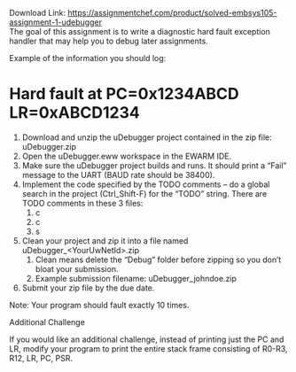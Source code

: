 Download Link: https://assignmentchef.com/product/solved-embsys105-assignment-1-udebugger
<br>
The goal of this assignment is to write a diagnostic hard fault exception handler that may help you to debug later assignments.

Example of the information you should log:

<h1>Hard fault at PC=0x1234ABCD LR=0xABCD1234</h1>

<ol>

 <li>Download and unzip the uDebugger project contained in the zip file: uDebugger.zip</li>

 <li>Open the uDebugger.eww workspace in the EWARM IDE.</li>

 <li>Make sure the uDebugger project builds and runs. It should print a “Fail” message to the UART (BAUD rate should be 38400).</li>

 <li>Implement the code specified by the TODO comments – do a global search in the project (Ctrl_Shift-F) for the “TODO” string. There are TODO comments in these 3 files:

  <ol>

   <li>c</li>

   <li>c</li>

   <li>s</li>

  </ol></li>

 <li>Clean your project and zip it into a file named uDebugger_&lt;YourUwNetId&gt;.zip

  <ol>

   <li>Clean means delete the “Debug” folder before zipping so you don’t bloat your submission.</li>

   <li>Example submission filename: uDebugger_johndoe.zip</li>

  </ol></li>

 <li>Submit your zip file by the due date.</li>

</ol>

Note: Your program should fault exactly 10 times.

Additional Challenge

If you would like an additional challenge, instead of printing just the PC and LR, modify your program to print the entire stack frame consisting of R0-R3, R12, LR, PC, PSR.